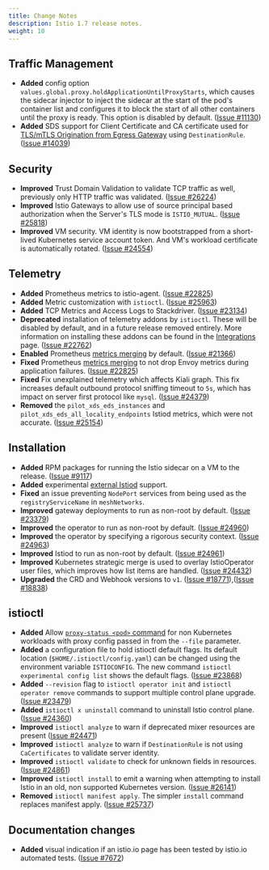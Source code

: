 ```yaml
---
title: Change Notes
description: Istio 1.7 release notes.
weight: 10
---
```


## Traffic Management

- **Added** config option `values.global.proxy.holdApplicationUntilProxyStarts`,
which causes the sidecar injector to inject the sidecar at the start of the
pod's container list and configures it to block the start of all other
containers until the proxy is ready.  This option is disabled by default.
 ([Issue #11130](https://github.com/istio/istio/issues/11130))
- **Added** SDS support for Client Certificate and CA certificate used for [TLS/mTLS Origination from Egress Gateway](/ko/docs/tasks/traffic-management/egress/egress-gateway-tls-origination-sds/) using `DestinationRule`.
  ([Issue #14039](https://github.com/istio/istio/issues/14039))

## Security

- **Improved** Trust Domain Validation to validate TCP traffic as well, previously only HTTP traffic was validated.
([Issue #26224](https://github.com/istio/istio/issues/26224))
- **Improved** Istio Gateways to allow use of source principal based authorization when the Server's TLS mode is `ISTIO_MUTUAL`.
([Issue #25818](https://github.com/istio/istio/issues/25818))
- **Improved** VM security. VM identity is now bootstrapped from a short-lived Kubernetes service account token. And VM's workload certificate is automatically rotated.
 ([Issue #24554](https://github.com/istio/istio/issues/24554))

## Telemetry

- **Added** Prometheus metrics to istio-agent.
 ([Issue #22825](https://github.com/istio/istio/issues/22825))
- **Added** Metric customization with `istioctl`.
  ([Issue #25963](https://github.com/istio/istio/issues/25963))
- **Added** TCP Metrics and Access Logs to Stackdriver.
 ([Issue #23134](https://github.com/istio/istio/issues/23134))
- **Deprecated** installation of telemetry addons by `istioctl`. These will be disabled by default, and in a future release removed entirely. More information on installing these addons can be found in the [Integrations](/ko/docs/ops/integrations/) page.
 ([Issue #22762](https://github.com/istio/istio/issues/22762))
- **Enabled** Prometheus [metrics merging](/ko/docs/ops/integrations/prometheus/#option-1-metrics-merging) by default.
 ([Issue #21366](https://github.com/istio/istio/issues/21366))
- **Fixed** Prometheus [metrics merging](/ko/docs/ops/integrations/prometheus/#option-1-metrics-merging) to not drop Envoy metrics during application failures.
 ([Issue #22825](https://github.com/istio/istio/issues/22825))
- **Fixed** Fix unexplained telemetry which affects Kiali graph. This fix increases default outbound protocol sniffing timeout to `5s`, which has impact on server first protocol like `mysql`.
   ([Issue #24379](https://github.com/istio/istio/issues/24379))
- **Removed** the `pilot_xds_eds_instances` and `pilot_xds_eds_all_locality_endpoints` Istiod metrics, which were not
accurate.
 ([Issue #25154](https://github.com/istio/istio/issues/25154))

## Installation

- **Added** RPM packages for running the Istio sidecar on a VM to the release.
 ([Issue #9117](https://github.com/istio/istio/issues/9117))
- **Added** experimental [external Istiod](/blog/2020/new-deployment-model/) support.
- **Fixed** an issue preventing `NodePort` services from being used as the `registryServiceName` in `meshNetworks`.
- **Improved** gateway deployments to run as non-root by default.
 ([Issue #23379](https://github.com/istio/istio/issues/23379))
- **Improved** the operator to run as non-root by default. ([Issue #24960](https://github.com/istio/istio/issues/24960))
- **Improved** the operator by specifying a rigorous security context. ([Issue #24963](https://github.com/istio/istio/issues/24963))
- **Improved** Istiod to run as non-root by default. ([Issue #24961](https://github.com/istio/istio/issues/24961))
- **Improved** Kubernetes strategic merge is used to overlay IstioOperator user files, which improves how list items are handled.
 ([Issue #24432](https://github.com/istio/istio/issues/24432))
- **Upgraded** the CRD and Webhook versions to `v1`.
 ([Issue #18771](https://github.com/istio/istio/issues/18771)),([Issue #18838](https://github.com/istio/istio/issues/18838))

## istioctl

- **Added** Allow [`proxy-status <pod>` command](/ko/docs/reference/commands/istioctl/#istioctl-proxy-status) for non Kubernetes workloads with proxy config passed in from the `--file` parameter.
- **Added** a configuration file to hold istioctl default flags. Its default location (`$HOME/.istioctl/config.yaml`) can be changed using the environment variable `ISTIOCONFIG`. The new command `istioctl experimental config list` shows the default flags.
 ([Issue #23868](https://github.com/istio/istio/issues/23868))
- **Added** `--revision` flag to `istioctl operator init` and `istioctl operator remove` commands to support multiple control plane upgrade.
 ([Issue #23479](https://github.com/istio/istio/issues/23479))
- **Added** `istioctl x uninstall` command to uninstall Istio control plane.
 ([Issue #24360](https://github.com/istio/istio/issues/24360))
- **Improved** `istioctl analyze` to warn if deprecated mixer resources are present
 ([Issue #24471](https://github.com/istio/istio/issues/24471))
- **Improved** `istioctl analyze` to warn if `DestinationRule` is not using `CaCertificates` to validate server identity.
- **Improved** `istioctl validate` to check for unknown fields in resources.
 ([Issue #24861](https://github.com/istio/istio/issues/24861))
- **Improved** `istioctl install` to emit a warning when attempting to install Istio in an old, non supported Kubernetes version.
 ([Issue #26141](https://github.com/istio/istio/issues/26141))
- **Removed** `istioctl manifest apply`. The simpler `install` command replaces manifest apply.
 ([Issue #25737](https://github.com/istio/istio/issues/25737))

## Documentation changes

- **Added** visual indication if an istio.io page has been tested by istio.io automated tests.
 ([Issue #7672](https://github.com/istio/istio.io/issues/7672))


